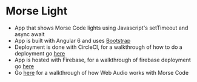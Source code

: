 # Morse Light

- App that shows Morse Code lights using Javascript's setTimeout and async await
- App is built with Angular 6 and uses [Bootstrap](https://getbootstrap.com/)
- Deployment is done with CircleCI, for a walkthrough of how to do a deployment go [here](https://rhythmandbinary.com/2018/10/19/circle-ci/)
- App is hosted with Firebase, for a walkthrough of firebase deployment go [here](https://blog.angularindepth.com/deploying-an-angular-site-to-firebase-with-circleci-ed881cb6a2fa)
- Go [here](https://rhythmandbinary.com/2019/01/19/morse-code/) for a walkthrough of how Web Audio works with Morse Code